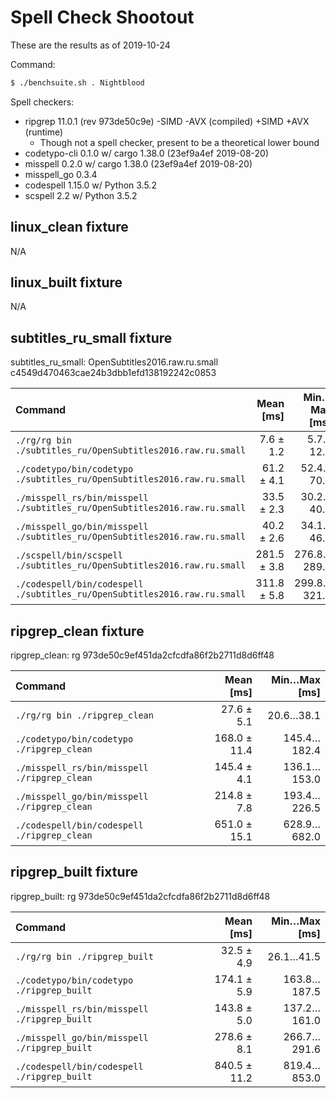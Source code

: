 
# Spell Check Shootout

These are the results as of 2019-10-24

Command:
```bash
$ ./benchsuite.sh . Nightblood
```


Spell checkers:
- ripgrep 11.0.1 (rev 973de50c9e) -SIMD -AVX (compiled) +SIMD +AVX (runtime)
  - Though not a spell checker, present to be a theoretical lower bound
- codetypo-cli 0.1.0 w/ cargo 1.38.0 (23ef9a4ef 2019-08-20)
- misspell 0.2.0 w/ cargo 1.38.0 (23ef9a4ef 2019-08-20)
- misspell_go 0.3.4
- codespell 1.15.0 w/ Python 3.5.2
- scspell 2.2 w/ Python 3.5.2

## linux_clean fixture

N/A

## linux_built fixture

N/A

## subtitles_ru_small fixture

subtitles_ru_small: OpenSubtitles2016.raw.ru.small c4549d470463cae24b3dbb1efd138192242c0853

| Command | Mean [ms] | Min…Max [ms] |
|:---|---:|---:|
| `./rg/rg bin ./subtitles_ru/OpenSubtitles2016.raw.ru.small` | 7.6 ± 1.2 | 5.7…12.0 |
| `./codetypo/bin/codetypo ./subtitles_ru/OpenSubtitles2016.raw.ru.small` | 61.2 ± 4.1 | 52.4…70.1 |
| `./misspell_rs/bin/misspell ./subtitles_ru/OpenSubtitles2016.raw.ru.small` | 33.5 ± 2.3 | 30.2…40.0 |
| `./misspell_go/bin/misspell ./subtitles_ru/OpenSubtitles2016.raw.ru.small` | 40.2 ± 2.6 | 34.1…46.1 |
| `./scspell/bin/scspell ./subtitles_ru/OpenSubtitles2016.raw.ru.small` | 281.5 ± 3.8 | 276.8…289.3 |
| `./codespell/bin/codespell ./subtitles_ru/OpenSubtitles2016.raw.ru.small` | 311.8 ± 5.8 | 299.8…321.8 |

## ripgrep_clean fixture

ripgrep_clean: rg 973de50c9ef451da2cfcdfa86f2b2711d8d6ff48

| Command | Mean [ms] | Min…Max [ms] |
|:---|---:|---:|
| `./rg/rg bin ./ripgrep_clean` | 27.6 ± 5.1 | 20.6…38.1 |
| `./codetypo/bin/codetypo ./ripgrep_clean` | 168.0 ± 11.4 | 145.4…182.4 |
| `./misspell_rs/bin/misspell ./ripgrep_clean` | 145.4 ± 4.1 | 136.1…153.0 |
| `./misspell_go/bin/misspell ./ripgrep_clean` | 214.8 ± 7.8 | 193.4…226.5 |
| `./codespell/bin/codespell ./ripgrep_clean` | 651.0 ± 15.1 | 628.9…682.0 |

## ripgrep_built fixture

ripgrep_built: rg 973de50c9ef451da2cfcdfa86f2b2711d8d6ff48

| Command | Mean [ms] | Min…Max [ms] |
|:---|---:|---:|
| `./rg/rg bin ./ripgrep_built` | 32.5 ± 4.9 | 26.1…41.5 |
| `./codetypo/bin/codetypo ./ripgrep_built` | 174.1 ± 5.9 | 163.8…187.5 |
| `./misspell_rs/bin/misspell ./ripgrep_built` | 143.8 ± 5.0 | 137.2…161.0 |
| `./misspell_go/bin/misspell ./ripgrep_built` | 278.6 ± 8.1 | 266.7…291.6 |
| `./codespell/bin/codespell ./ripgrep_built` | 840.5 ± 11.2 | 819.4…853.0 |

